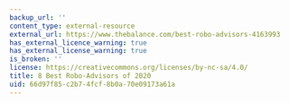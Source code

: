 ```yaml
---
backup_url: ''
content_type: external-resource
external_url: https://www.thebalance.com/best-robo-advisors-4163993
has_external_licence_warning: true
has_external_license_warning: true
is_broken: ''
license: https://creativecommons.org/licenses/by-nc-sa/4.0/
title: 8 Best Robo-Advisors of 2020
uid: 66d97f85-c2b7-4fcf-8b0a-70e09173a61a
---
```

